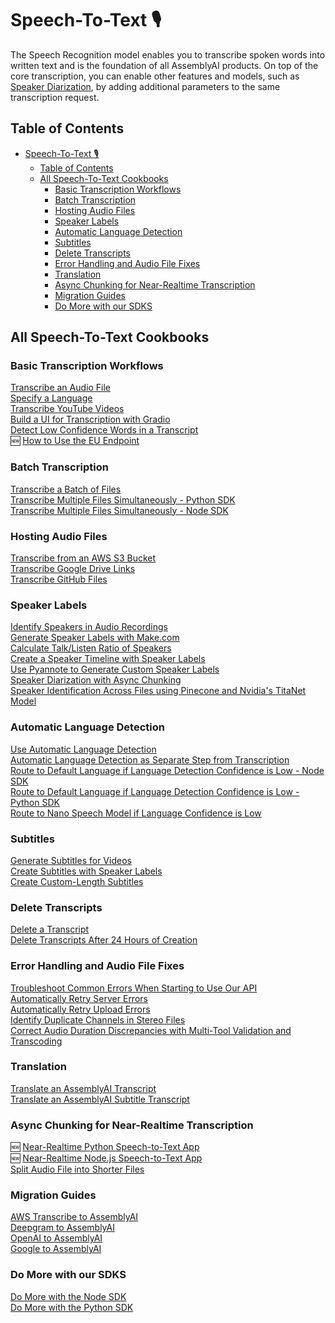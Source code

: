 # Speech-To-Text 🎙️

The Speech Recognition model enables you to transcribe spoken words into written text and is the foundation of all AssemblyAI products.
On top of the core transcription, you can enable other features and models, such as [Speaker Diarization](https://www.assemblyai.com/docs/speech-to-text/speaker-diarization), by adding additional parameters to the same transcription request.

## Table of Contents

- [Speech-To-Text 🎙️](#speech-to-text-️)
  - [Table of Contents](#table-of-contents)
  - [All Speech-To-Text Cookbooks](#all-speech-to-text-cookbooks)
    - [Basic Transcription Workflows](#basic-transcription-workflows)
    - [Batch Transcription](#batch-transcription)
    - [Hosting Audio Files](#hosting-audio-files)
    - [Speaker Labels](#speaker-labels)
    - [Automatic Language Detection](#automatic-language-detection)
    - [Subtitles](#subtitles)
    - [Delete Transcripts](#delete-transcripts)
    - [Error Handling and Audio File Fixes](#error-handling-and-audio-file-fixes)
    - [Translation](#translation)
    - [Async Chunking for Near-Realtime Transcription](#async-chunking-for-near-realtime-transcription)
    - [Migration Guides](#migration-guides)
    - [Do More with our SDKS](#do-more-with-our-sdks)

## All Speech-To-Text Cookbooks

<a name="basic"></a>

### Basic Transcription Workflows

[Transcribe an Audio File](transcribe.ipynb)\
[Specify a Language](specify-language.ipynb) \
[Transcribe YouTube Videos](transcribe_youtube_videos.ipynb)\
[Build a UI for Transcription with Gradio](gradio-frontend.ipynb)\
[Detect Low Confidence Words in a Transcript](detecting-low-confidence-words.md)\
🆕 [How to Use the EU Endpoint](how_to_use_the_eu_endpoint.ipynb)  

<a name="batch"></a>

### Batch Transcription

[Transcribe a Batch of Files](transcribe_batch_of_files)\
[Transcribe Multiple Files Simultaneously - Python SDK](SDK_transcribe_batch_of_files/batch_transcription.ipynb)\
[Transcribe Multiple Files Simultaneously - Node SDK](SDK-Node-batch.md)

<a name="host-files"></a>

### Hosting Audio Files

[Transcribe from an AWS S3 Bucket](transcribe_from_s3.ipynb)\
[Transcribe Google Drive Links](transcribing-google-drive-file.md)\
[Transcribe GitHub Files](transcribing-github-files.md)

<a name="speaker-labels"></a>

### Speaker Labels

[Identify Speakers in Audio Recordings](speaker_labels.ipynb)\
[Generate Speaker Labels with Make.com](make.com-speaker-labels.md)\
[Calculate Talk/Listen Ratio of Speakers](talk-listen-ratio.ipynb)\
[Create a Speaker Timeline with Speaker Labels](speaker_timeline.ipynb)\
[Use Pyannote to Generate Custom Speaker Labels](Use_AssemblyAI_with_Pyannote_to_generate_custom_Speaker_Labels.ipynb)\
[Speaker Diarization with Async Chunking](speaker-diarization-with-async-chunking.ipynb)\
[Speaker Identification Across Files using Pinecone and Nvidia's TitaNet Model](titanet-speaker-identification.ipynb)

<a name="ald"></a>

### Automatic Language Detection

[Use Automatic Language Detection](automatic-language-detection.ipynb)\
[Automatic Language Detection as Separate Step from Transcription](automatic-language-detection-separate.ipynb)\
[Route to Default Language if Language Detection Confidence is Low - Node SDK](automatic-language-detection-route-default-language-js.md)\
[Route to Default Language if Language Detection Confidence is Low - Python SDK](automatic-language-detection-route-default-language-python.ipynb)\
[Route to Nano Speech Model if Language Confidence is Low](automatic-language-detection-route-nano-model.ipynb)

<a name="subtitles"></a>

### Subtitles

[Generate Subtitles for Videos](subtitles.ipynb)\
[Create Subtitles with Speaker Labels](speaker_labelled_subtitles.ipynb)\
[Create Custom-Length Subtitles](subtitle_creation_by_word_count.ipynb)

<a name="delete"></a>

### Delete Transcripts

[Delete a Transcript](delete_transcript.ipynb)\
[Delete Transcripts After 24 Hours of Creation](schedule_delete.ipynb)

<a name="errors"></a>

### Error Handling and Audio File Fixes

[Troubleshoot Common Errors When Starting to Use Our API](common_errors_and_solutions.md)\
[Automatically Retry Server Errors](retry-server-error.ipynb)\
[Automatically Retry Upload Errors](retry-upload-error.ipynb)\
[Identify Duplicate Channels in Stereo Files](identify_duplicate_channels.ipynb)\
[Correct Audio Duration Discrepancies with Multi-Tool Validation and Transcoding](audio-duration-fix.ipynb)

<a name="translate"></a>

### Translation

[Translate an AssemblyAI Transcript](translate_transcripts.ipynb)\
[Translate an AssemblyAI Subtitle Transcript](translate_subtitles.ipynb)

<a name="chunking"></a>

### Async Chunking for Near-Realtime Transcription

🆕 [Near-Realtime Python Speech-to-Text App](https://github.com/AssemblyAI-Solutions/async-chunk-py)\
🆕 [Near-Realtime Node.js Speech-to-Text App](https://github.com/AssemblyAI-Solutions/async-chunk-js)\
[Split Audio File into Shorter Files](split_audio_file)

<a name="migration-guides"></a>

### Migration Guides

[AWS Transcribe to AssemblyAI](migration_guides/aws_to_aai.ipynb)\
[Deepgram to AssemblyAI](migration_guides/dg_to_aai.ipynb)\
[OpenAI to AssemblyAI](migration_guides/oai_to_aai.ipynb)\
[Google to AssemblyAI](migration_guides/google_to_aai.ipynb)

<a name="do-more-with-sdk"></a>

### Do More with our SDKS

[Do More with the Node SDK](do-more-with-sdk-js.md)\
[Do More with the Python SDK](do-more-with-sdk-python.ipynb)
